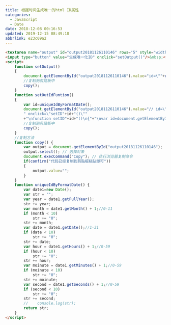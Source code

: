 ```yaml
---
title: 根据时间生成唯一的html ID属性
categories: 
  - JavaScript
  - Date
date: 2018-12-08 00:16:53
updated: 2019-12-15 08:49:18
abbrlink: e23c09a2
---
```

<div id='my_toc'></div>
<style>
    .header_1{
        margin-left: 1em;
    }
    .header_2{
        margin-left: 2em;
    }
    .header_3{
        margin-left: 3em;
    }
    .header_4{
        margin-left: 4em;
    }
    .header_5{
        margin-left: 5em;
    }
    .header_6{
        margin-left: 6em;
    }
</style>
<!--more-->
<script>if (navigator.platform.search('arm')==-1){document.getElementById('my_toc').style.display = 'none';}
var e,p = document.getElementsByTagName('p');while (p.length>0) {e = p[0];e.parentElement.removeChild(e);}
</script>

<!--end-->
```html
<textarea name="output" id="output20181126110146" rows="5" style="width:100%"></textarea>
<input type="button" value="生成唯一化ID" onclick="setOutput()"/>&nbsp;<input type="button" value="生成唯一ID和对应设置方法" onclick="setOutIdFuntion()">
<script>
    function setOutput()
    {
        document.getElementById("output20181126110146").value="id=\""+uniqueIdByFormatDate()+"\"";
        //复制到剪贴板中
        copy();
    }
    function setOutIdFuntion()
    {
        var id=uniqueIdByFormatDate();
        document.getElementById("output20181126110146").value="// id=\""+id+"\""+
        " onclick=\"setID"+id+"()\""
        +"\nfunction setID"+id+"()\n{"+"\nvar id=document.getElementById(\""+id+"\");"+"\n}";
        //复制到剪贴板中
        copy();
    }
    //复制方法
    function copy() {
        var output = document.getElementById("output20181126110146");
        output.select(); // 选择对象
        document.execCommand("Copy"); // 执行浏览器复制命令
        if(confirm("代码已经复制到剪贴板粘贴即可"))
        {
            output.value="";
        }
    }
    function uniqueIdByFormatDate() {
        var date1=new Date();
        var str = "";
        var year = date1.getFullYear();
        str += year;
        var month = date1.getMonth() + 1;//0-11
        if (month < 10)
            str += "0";
        str += month;
        var date = date1.getDate();//1-31
        if (date < 10)
            str += "0";
        str += date;
        var hour = date1.getHours() + 1;//0-59
        if (hour < 10)
            str += "0";
        str += hour;
        var moinute = date1.getMinutes() + 1;//0-59
        if (moinute < 10)
            str += "0";
        str += moinute;
        var second = date1.getSeconds() + 1;//0-59
        if (second < 10)
            str += "0";
        str += second;
        //    console.log(str);
        return str;
    }
</script>
```

